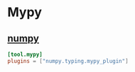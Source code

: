 # Mypy

## [numpy](https://numpy.org/doc/2.1/reference/typing.html#examples)

```toml
[tool.mypy]
plugins = ["numpy.typing.mypy_plugin"]
```
